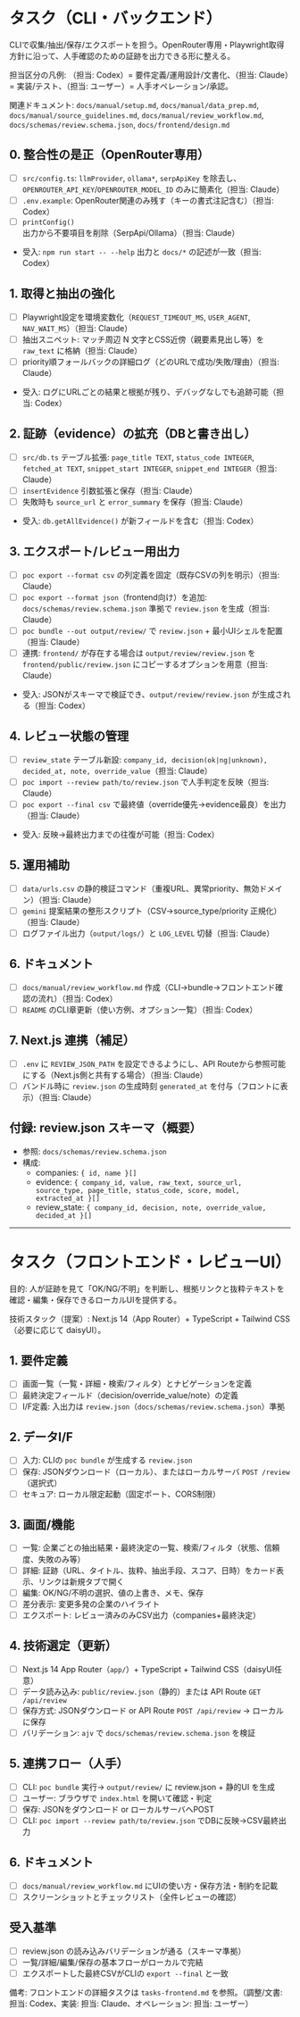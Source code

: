 # タスク（CLI・バックエンド）

CLIで収集/抽出/保存/エクスポートを担う。OpenRouter専用・Playwright取得方針に沿って、人手確認のための証跡を出力できる形に整える。

担当区分の凡例: （担当: Codex）= 要件定義/運用設計/文書化、（担当: Claude）= 実装/テスト、（担当: ユーザー）= 人手オペレーション/承認。

関連ドキュメント: `docs/manual/setup.md`, `docs/manual/data_prep.md`, `docs/manual/source_guidelines.md`, `docs/manual/review_workflow.md`, `docs/schemas/review.schema.json`, `docs/frontend/design.md`

## 0. 整合性の是正（OpenRouter専用）
- [ ] `src/config.ts`: `llmProvider`, `ollama*`, `serpApiKey` を除去し、`OPENROUTER_API_KEY`/`OPENROUTER_MODEL_ID` のみに簡素化（担当: Claude）
- [ ] `.env.example`: OpenRouter関連のみ残す（キーの書式注記含む）（担当: Codex）
- [ ] `printConfig()` 出力から不要項目を削除（SerpApi/Ollama）（担当: Claude）
- 受入: `npm run start -- --help` 出力と `docs/*` の記述が一致（担当: Codex）

## 1. 取得と抽出の強化
- [ ] Playwright設定を環境変数化（`REQUEST_TIMEOUT_MS`, `USER_AGENT`, `NAV_WAIT_MS`）（担当: Claude）
- [ ] 抽出スニペット: マッチ周辺 N 文字とCSS近傍（親要素見出し等）を `raw_text` に格納（担当: Claude）
- [ ] priority順フォールバックの詳細ログ（どのURLで成功/失敗/理由）（担当: Claude）
- 受入: ログにURLごとの結果と根拠が残り、デバッグなしでも追跡可能（担当: Codex）

## 2. 証跡（evidence）の拡充（DBと書き出し）
- [ ] `src/db.ts` テーブル拡張: `page_title TEXT`, `status_code INTEGER`, `fetched_at TEXT`, `snippet_start INTEGER`, `snippet_end INTEGER`（担当: Claude）
- [ ] `insertEvidence` 引数拡張と保存（担当: Claude）
- [ ] 失敗時も `source_url` と `error_summary` を保存（担当: Claude）
- 受入: `db.getAllEvidence()` が新フィールドを含む（担当: Codex）

## 3. エクスポート/レビュー用出力
- [ ] `poc export --format csv` の列定義を固定（既存CSVの列を明示）（担当: Claude）
- [ ] `poc export --format json`（frontend向け）を追加: `docs/schemas/review.schema.json` 準拠で `review.json` を生成（担当: Claude）
- [ ] `poc bundle --out output/review/` で `review.json` + 最小UIシェルを配置（担当: Claude）
- [ ] 連携: `frontend/` が存在する場合は `output/review/review.json` を `frontend/public/review.json` にコピーするオプションを用意（担当: Claude）
- 受入: JSONがスキーマで検証でき、`output/review/review.json` が生成される（担当: Codex）

## 4. レビュー状態の管理
- [ ] `review_state` テーブル新設: `company_id, decision(ok|ng|unknown), decided_at, note, override_value`（担当: Claude）
- [ ] `poc import --review path/to/review.json` で人手判定を反映（担当: Claude）
- [ ] `poc export --final csv` で最終値（override優先→evidence最良）を出力（担当: Claude）
- 受入: 反映→最終出力までの往復が可能（担当: Codex）

## 5. 運用補助
- [ ] `data/urls.csv` の静的検証コマンド（重複URL、異常priority、無効ドメイン）（担当: Claude）
- [ ] `gemini` 提案結果の整形スクリプト（CSV→source_type/priority 正規化）（担当: Claude）
- [ ] ログファイル出力（`output/logs/`）と `LOG_LEVEL` 切替（担当: Claude）

## 6. ドキュメント
- [ ] `docs/manual/review_workflow.md` 作成（CLI→bundle→フロントエンド確認の流れ）（担当: Codex）
- [ ] `README` のCLI章更新（使い方例、オプション一覧）（担当: Codex）

## 7. Next.js 連携（補足）
- [ ] `.env` に `REVIEW_JSON_PATH` を設定できるようにし、API Routeから参照可能にする（Next.js側と共有する場合）（担当: Claude）
- [ ] バンドル時に `review.json` の生成時刻 `generated_at` を付与（フロントに表示）（担当: Claude）

## 付録: review.json スキーマ（概要）
- 参照: `docs/schemas/review.schema.json`
- 構成:
  - companies: `{ id, name }[]`
  - evidence: `{ company_id, value, raw_text, source_url, source_type, page_title, status_code, score, model, extracted_at }[]`
  - review_state: `{ company_id, decision, note, override_value, decided_at }[]`

---

# タスク（フロントエンド・レビューUI）

目的: 人が証跡を見て「OK/NG/不明」を判断し、根拠リンクと抜粋テキストを確認・編集・保存できるローカルUIを提供する。

技術スタック（提案）: Next.js 14（App Router）+ TypeScript + Tailwind CSS（必要に応じて daisyUI）。

## 1. 要件定義
- [ ] 画面一覧（一覧・詳細・検索/フィルタ）とナビゲーションを定義
- [ ] 最終決定フィールド（decision/override_value/note）の定義
- [ ] I/F定義: 入出力は `review.json`（`docs/schemas/review.schema.json`）準拠

## 2. データI/F
- [ ] 入力: CLIの `poc bundle` が生成する `review.json`
- [ ] 保存: JSONダウンロード（ローカル）、またはローカルサーバ `POST /review`（選択式）
- [ ] セキュア: ローカル限定起動（固定ポート、CORS制限）

## 3. 画面/機能
- [ ] 一覧: 企業ごとの抽出結果・最終決定の一覧、検索/フィルタ（状態、信頼度、失敗のみ等）
- [ ] 詳細: 証跡（URL、タイトル、抜粋、抽出手段、スコア、日時）をカード表示、リンクは新規タブで開く
- [ ] 編集: OK/NG/不明の選択、値の上書き、メモ、保存
- [ ] 差分表示: 変更多発の企業のハイライト
- [ ] エクスポート: レビュー済みのみCSV出力（companies+最終決定）

## 4. 技術選定（更新）
- [ ] Next.js 14 App Router（`app/`）+ TypeScript + Tailwind CSS（daisyUI任意）
- [ ] データ読み込み: `public/review.json`（静的）または API Route `GET /api/review`
- [ ] 保存方式: JSONダウンロード or API Route `POST /api/review` → ローカルに保存
- [ ] バリデーション: `ajv` で `docs/schemas/review.schema.json` を検証

## 5. 連携フロー（人手）
- [ ] CLI: `poc bundle` 実行→ `output/review/` に review.json + 静的UI を生成
- [ ] ユーザー: ブラウザで `index.html` を開いて確認・判定
- [ ] 保存: JSONをダウンロード or ローカルサーバへPOST
- [ ] CLI: `poc import --review path/to/review.json` でDBに反映→CSV最終出力

## 6. ドキュメント
- [ ] `docs/manual/review_workflow.md` にUIの使い方・保存方法・制約を記載
- [ ] スクリーンショットとチェックリスト（全件レビューの確認）

## 受入基準
- [ ] review.json の読み込みバリデーションが通る（スキーマ準拠）
- [ ] 一覧/詳細/編集/保存の基本フローがローカルで完結
- [ ] エクスポートした最終CSVがCLIの `export --final` と一致

備考: フロントエンドの詳細タスクは `tasks-frontend.md` を参照。（調整/文書: 担当: Codex、実装: 担当: Claude、オペレーション: 担当: ユーザー）
